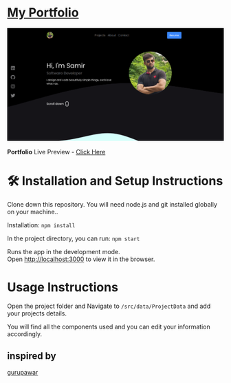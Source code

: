 # [My Portfolio](https://sahil-bhanvadiya.github.io/portfolio/)

![portfolio](https://github.com/srkaneriya/portfolio/blob/main/image.png?raw=true)

**Portfolio**
Live Preview - [Click Here](https://sahil-bhanvadiya.github.io/myportfolio/)

# 🛠 Installation and Setup Instructions

Clone down this repository. You will need node.js and git installed globally on your machine..

Installation: `npm install`

In the project directory, you can run: `npm start`

Runs the app in the development mode.\
Open [http://localhost:3000](http://localhost:3000) to view it in the browser.

# Usage Instructions

Open the project folder and Navigate to `/src/data/ProjectData` and add your projects details.

You will find all the components used and you can edit your information accordingly.

## inspired by
[gurupawar](https://github.com/gurupawar/portfolio-react)
